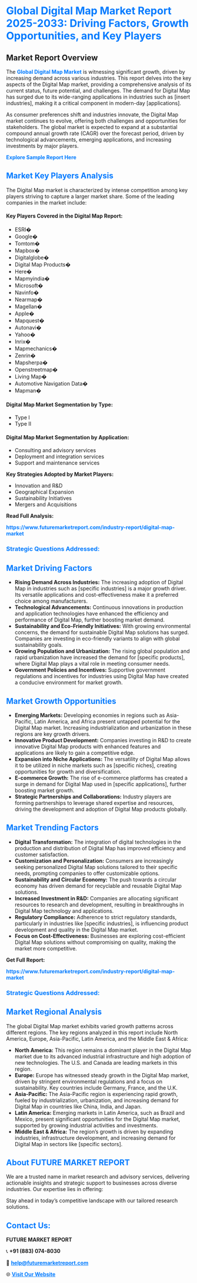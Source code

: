 <h1 style="color: #007BFF;">Global Digital Map Market Report 2025-2033: Driving Factors, Growth Opportunities, and Key Players</h1>

<section id="overview">
<h2>Market Report Overview</h2>
<p>The <a href="https://www.futuremarketreport.com/industry-report/digital-map-market" style="color: #007BFF; text-decoration: none;"><strong>Global Digital Map Market</strong></a> is witnessing significant growth, driven by increasing demand across various industries. This report delves into the key aspects of the Digital Map market, providing a comprehensive analysis of its current status, future potential, and challenges. The demand for Digital Map has surged due to its wide-ranging applications in industries such as [insert industries], making it a critical component in modern-day [applications].</p>
<p>As consumer preferences shift and industries innovate, the Digital Map market continues to evolve, offering both challenges and opportunities for stakeholders. The global market is expected to expand at a substantial compound annual growth rate (CAGR) over the forecast period, driven by technological advancements, emerging applications, and increasing investments by major players.</p>
</section>

<section id="overview">
<p><a href="https://www.futuremarketreport.com/request-sample/reportId=106752" style="color: #007BFF; text-decoration: none;"><strong>Explore Sample Report Here</strong></a></p>
</section>

<section id="key-players">
<h2 style="color: #007BFF;">Market Key Players Analysis</h2>
<p>The Digital Map market is characterized by intense competition among key players striving to capture a larger market share. Some of the leading companies in the market include:</p>
<h4>Key Players Covered in the Digital Map Report:</h4>
<ul><li>ESRI�</li><li>Google�</li><li>Tomtom�</li><li>Mapbox�</li><li>Digitalglobe�</li><li>Digital Map Products�</li><li>Here�</li><li>Mapmyindia�</li><li>Microsoft�</li><li>Navinfo�</li><li>Nearmap�</li><li>Magellan�</li><li>Apple�</li><li>Mapquest�</li><li>Autonavi�</li><li>Yahoo�</li><li>Inrix�</li><li>Mapmechanics�</li><li>Zenrin�</li><li>Mapsherpa�</li><li>Openstreetmap�</li><li>Living Map�</li><li>Automotive Navigation Data�</li><li>Mapman�</li></ul>
<h4>Digital Map Market Segmentation by Type:</h4>
<ul><li>Type I</li><li>Type II</li></ul>

<h4>Digital Map Market Segmentation by Application:</h4>
<ul><li>Consulting and advisory services</li><li>Deployment and integration services</li><li>Support and maintenance services</li></ul>
<p><strong>Key Strategies Adopted by Market Players:</strong></p>
<ul>
<li>Innovation and R&D</li>
<li>Geographical Expansion</li>
<li>Sustainability Initiatives</li>
<li>Mergers and Acquisitions</li>
</ul>
</section>

<section>
<p><strong>Read Full Analysis: </strong></p><a href="https://www.futuremarketreport.com/industry-report/digital-map-market" style="color: #007BFF; text-decoration: none;"><strong>https://www.futuremarketreport.com/industry-report/digital-map-market</strong></a>
<h3 style="color: #007BFF;">Strategic Questions Addressed:</h3>
</section>

<section id="driving-factors">
<h2 style="color: #007BFF;">Market Driving Factors</h2>
<ul>
<li><strong>Rising Demand Across Industries:</strong> The increasing adoption of Digital Map in industries such as [specific industries] is a major growth driver. Its versatile applications and cost-effectiveness make it a preferred choice among manufacturers.</li>
<li><strong>Technological Advancements:</strong> Continuous innovations in production and application technologies have enhanced the efficiency and performance of Digital Map, further boosting market demand.</li>
<li><strong>Sustainability and Eco-Friendly Initiatives:</strong> With growing environmental concerns, the demand for sustainable Digital Map solutions has surged. Companies are investing in eco-friendly variants to align with global sustainability goals.</li>
<li><strong>Growing Population and Urbanization:</strong> The rising global population and rapid urbanization have increased the demand for [specific products], where Digital Map plays a vital role in meeting consumer needs.</li>
<li><strong>Government Policies and Incentives:</strong> Supportive government regulations and incentives for industries using Digital Map have created a conducive environment for market growth.</li>
</ul>
</section>

<section id="growth-opportunities">
<h2 style="color: #007BFF;">Market Growth Opportunities</h2>
<ul>
<li><strong>Emerging Markets:</strong> Developing economies in regions such as Asia-Pacific, Latin America, and Africa present untapped potential for the Digital Map market. Increasing industrialization and urbanization in these regions are key growth drivers.</li>
<li><strong>Innovative Product Development:</strong> Companies investing in R&D to create innovative Digital Map products with enhanced features and applications are likely to gain a competitive edge.</li>
<li><strong>Expansion into Niche Applications:</strong> The versatility of Digital Map allows it to be utilized in niche markets such as [specific niches], creating opportunities for growth and diversification.</li>
<li><strong>E-commerce Growth:</strong> The rise of e-commerce platforms has created a surge in demand for Digital Map used in [specific applications], further boosting market growth.</li>
<li><strong>Strategic Partnerships and Collaborations:</strong> Industry players are forming partnerships to leverage shared expertise and resources, driving the development and adoption of Digital Map products globally.</li>
</ul>
</section>

<section id="trending-factors">
<h2 style="color: #007BFF;">Market Trending Factors</h2>
<ul>
<li><strong>Digital Transformation:</strong> The integration of digital technologies in the production and distribution of Digital Map has improved efficiency and customer satisfaction.</li>
<li><strong>Customization and Personalization:</strong> Consumers are increasingly seeking personalized Digital Map solutions tailored to their specific needs, prompting companies to offer customizable options.</li>
<li><strong>Sustainability and Circular Economy:</strong> The push towards a circular economy has driven demand for recyclable and reusable Digital Map solutions.</li>
<li><strong>Increased Investment in R&D:</strong> Companies are allocating significant resources to research and development, resulting in breakthroughs in Digital Map technology and applications.</li>
<li><strong>Regulatory Compliance:</strong> Adherence to strict regulatory standards, particularly in industries like [specific industries], is influencing product development and quality in the Digital Map market.</li>
<li><strong>Focus on Cost-Effectiveness:</strong> Businesses are exploring cost-efficient Digital Map solutions without compromising on quality, making the market more competitive.</li>
</ul>
</section>

<section>
<p><strong>Get Full Report: </strong></p><a href="https://www.futuremarketreport.com/industry-report/digital-map-market" style="color: #007BFF; text-decoration: none;"><strong>https://www.futuremarketreport.com/industry-report/digital-map-market</strong></a>
<h3 style="color: #007BFF;">Strategic Questions Addressed:</h3>
</section>


<section id="regional-analysis">
<h2 style="color: #007BFF;">Market Regional Analysis</h2>
<p>The global Digital Map market exhibits varied growth patterns across different regions. The key regions analyzed in this report include North America, Europe, Asia-Pacific, Latin America, and the Middle East & Africa:</p>
<ul>
<li><strong>North America:</strong> This region remains a dominant player in the Digital Map market due to its advanced industrial infrastructure and high adoption of new technologies. The U.S. and Canada are leading markets in this region.</li>
<li><strong>Europe:</strong> Europe has witnessed steady growth in the Digital Map market, driven by stringent environmental regulations and a focus on sustainability. Key countries include Germany, France, and the U.K.</li>
<li><strong>Asia-Pacific:</strong> The Asia-Pacific region is experiencing rapid growth, fueled by industrialization, urbanization, and increasing demand for Digital Map in countries like China, India, and Japan.</li>
<li><strong>Latin America:</strong> Emerging markets in Latin America, such as Brazil and Mexico, present significant opportunities for the Digital Map market, supported by growing industrial activities and investments.</li>
<li><strong>Middle East & Africa:</strong> The region’s growth is driven by expanding industries, infrastructure development, and increasing demand for Digital Map in sectors like [specific sectors].</li>
</ul>
</section>

<footer>
<h2 style="color: #007BFF;">About FUTURE MARKET REPORT</h2>
<p>We are a trusted name in market research and advisory services, delivering actionable insights and strategic support to businesses across diverse industries. Our expertise lies in offering:</p>

<p>Stay ahead in today’s competitive landscape with our tailored research solutions.</p>

<h2 style="color: #007BFF;">Contact Us:</h2>
<p><strong>FUTURE MARKET REPORT</strong></p>
<p>📞 <strong>+91 (883) 074-8030</strong></p>
<p>📧 <strong><a href="mailto:help@futuremarketreport.com" style="color: #007BFF;">help@futuremarketreport.com</a></strong></p>
<p>🌐 <strong><a href="https://www.futuremarketreport.com/" style="color: #007BFF;">Visit Our Website</a></strong></p>
</footer>